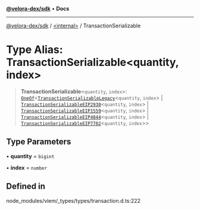[**@velora-dex/sdk**](../../README.md) • **Docs**

***

[@velora-dex/sdk](../../globals.md) / [\<internal\>](../README.md) / TransactionSerializable

# Type Alias: TransactionSerializable\<quantity, index\>

> **TransactionSerializable**\<`quantity`, `index`\>: [`OneOf`](OneOf.md)\<[`TransactionSerializableLegacy`](TransactionSerializableLegacy.md)\<`quantity`, `index`\> \| [`TransactionSerializableEIP2930`](TransactionSerializableEIP2930.md)\<`quantity`, `index`\> \| [`TransactionSerializableEIP1559`](TransactionSerializableEIP1559.md)\<`quantity`, `index`\> \| [`TransactionSerializableEIP4844`](TransactionSerializableEIP4844.md)\<`quantity`, `index`\> \| [`TransactionSerializableEIP7702`](TransactionSerializableEIP7702.md)\<`quantity`, `index`\>\>

## Type Parameters

• **quantity** = `bigint`

• **index** = `number`

## Defined in

node\_modules/viem/\_types/types/transaction.d.ts:222
